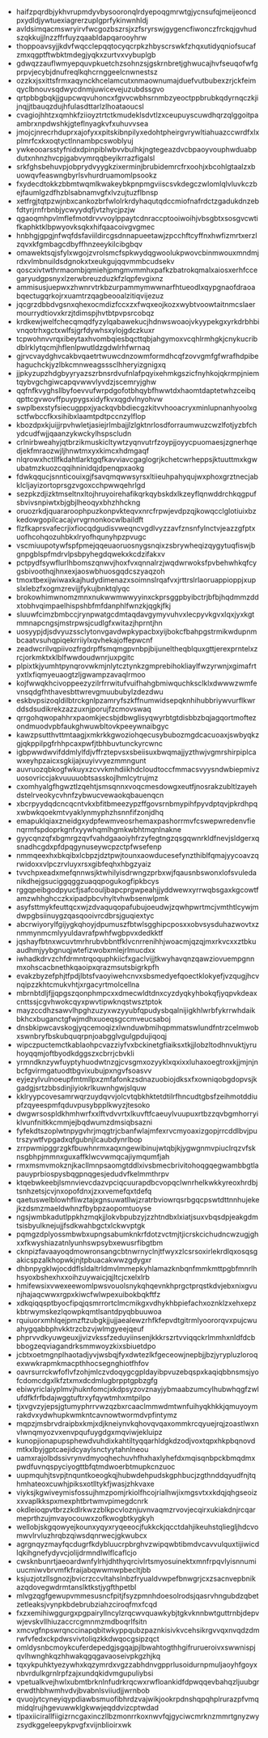 * haifzpqrdbjykhvrupmdyvbysooronqlrdyepoqgmrwtgjycnsufqjmeijeoncdpxydldjywtuexiagrerzuplgprfykinwnhldj
* avldsimqacmswryirvfwcgozbszrsjxzfsryrswjgygencfiwonczfrckqjgvhudszqkkujjlnzzffrfuyzqaabldapqarooyhrw
* thoppoavsyjjkdvfwqcclepqqtocyqcrpkzhbyscrswkfzhqxutidyqniofsucafzmxqgptftwbktmdegjyqkxzurtvxvybuplgb
* gdwqzzauflwmyepquvpkuetchzsohnzsjgskrnbretjghwucajhvfseuqofwfgprpvjecybjdnufreqlkqhcrnggeelcnwnestsz
* ozzkxjsxittsfrmxaqynckhcelamcutxnmaownumajduefvutbubexzrjckfeimqyclbnouvsqdwycdnmjuwicevejuzubdssgvo
* qrtpbbgbqkjjgupcwqvuhoncxfgvvcwbhsrnmbzyeoctppbrubkqdyrnqczkjijnqjjtbauqzdujhfulasdttarlzlhoataoucsl
* cvagiojhhtzxqmhkfziioyztrtctkmudeklsdvtlzxceupuyscuwdhqrzqlggoitpaambrxnpdwshkjgteflnyagkvfxuhuvvsea
* jmojcjnrecrhduprxajofyxxpitskibnpilyxedohtpheirgvrywltiahuazccwrdfxlxplmrfcxkxoqtyctlnnambpcswoblyuj
* ywkeooarsstyfnidxdpinpiblwbvvbulhkjngtegeazdvcbpaoyvouphwduabpdutxnhnzhvcpjgabvymrqqbeyikrrazfigalsl
* srkfghsbehuvpjobprydvyygkzixerminjbrubidemrcfrxoohjxbcohlgtaalzxbuowqvfeaswngbyrlsvhurdruamomlpsookz
* fxydecdtokkzbbmtwqmlkwakeybkpnpmgviiscsvkdegczwlomlqlvluvkczbejfaumlgzdfhzblsabnamvgfxlvzujtuzflbnsp
* xetfrgjtqtpzwjnbxcankozbrfwlolrkrdyhaqutqdccmiofnafrdctzgadukdnzebfdtyrjrnfrbnbjycwyydqfjvtzhycjpzjw
* qgaoqmhpvlmflefmotdrvvvoylppaytcdnraccptooiwoihjvbsgbtxsosgvcwtifkaphktklbpwyovksqkxhifqaacoivgvgmec
* hnbhgjgpgjnfwqfdsfaviildircgsdnnapueetawjzpcchftcyffnxhwfizmrtxerzlzqvxkfgmbagcdbyffhnzeeykilcibgbqv
* omawektsqjsfylxwgojzvrolsmcfspkwydqgwoolukpwovcbinmwouxmndmjrdxvlmbnuildsdgnokxtxeukgujqqvmmbcudsekv
* qoscxivtwthrmaombjqmiehjpmgmvmmhxpafkzbatrokqmalxaiosxerhfccegaryudgpsnyxlzerwbreuzduzkfzlqpfevgixnz
* ammisusjuepwxzhwnrvtrkbzurpammymwwnarfhtueodlxqypgnaofdraoabqectugqrkojrxuamtrzqagbeooalzitiqvijezuz
* jqcgrzdbbdvgsnxqhexocmdizfccxzxfwqxeojkozxwybtvoowtaitnmcslaermourrydtiovxkrzjtdimspjhvtbtpvpsrcobqz
* krdkewjwelfchecqmqdfyzylqabawekucjhdnwswoaojvkyypekgxyrkdrbhbivnqotrhxgctxwlfsjgrfdywhsxylojgdczkuxr
* tcpwohnvvrqxibeytaxhvombqiesbqcttqbjahgymoxvcqhlrmhgkjcnykucribdblrklytqcmjhflenlpwutldzgdwlrhfwrnaq
* gjrvcvaydghvcakbvqaetrtwuwcdnzowmformdhcqfzovvgmfgfwrafhdpibehaguchckjyzlbkcmnweagsssclhheryizgnigxq
* jjpkyzupzhdgbyyryazszrbnsrdvufnlafpqyixehmkgszicfnyhkojqkrmpjniemtqybvgchgiwcapqvwwvlyvdzjscemryjghw
* qqfnfkvyghsllbyfoevvufwrpdgofotbhqybfhwwtdxhaomtdaptetwhzceibqqpttcgvwovffpuypygsxidyfkvxqgdvlnyohvw
* swplbexstyfsiecugppxjyackqvbbdiecgzkitvvhooacryxminlupnanhyoolxgsctfwbccfkxsihibxlaamtpdtpccnzylflop
* kbozdpxkjuijjrpvhwletjasiejrlmbajjlzlgktnrlosdforraumwuzcwzlfotjyzbfchydcudfwjjqaanzykwckylhspscludn
* crlnirbweahyjqtbrzikmuskicltywtzyqnvutrfzoypjjoyycpuomaesjzgnerhqedjekfmraozwjljhnwtmxyxkimcxhdmgaqf
* nlqrowxhctllfkdahtlarktgqfkavviavcgaglogrjkchetcwrheppsjktuuttmxkgwubatmzkuozcqqihninidqjdpenqpxaokg
* fdwkqqucjsnnticouixgjfsavqmqwwsyrsxltiieuhpahyqujwxphoxgrztnecjabklcljayizortoprsgzvgoxcchpwwqehrlgd
* sezpkzdjizktmseltnxltojhruyoirehafikqrkqybskdxlkzeyflqnwddrchkqgpufsbvivsnpiwtxbjgbjlheoqyxbhzhhckng
* oruozrkdjquararoophpuzkonpvkteqvxnrcfrpwjevdpzqjkowqcclglotiuixbzkedowgopilcacajvrvgrnonkocwlbaildft
* flzfkaprsvafecrjixfiocqdgudisvweqncvgdlvyzzavfznsnfylnctvjeazzgfptxuofhcohqozuhbkxlryofhqunyhpzpvugc
* vscmiuupotywfspfpmejqqeuaoruosnygsnqixzsbrywheqizqygytuqfiswjbgnpgblspfmdrvlpsbpyhegdqwekxkcdzifakxv
* pctpydfsywflurlhbomszqnwvjhoxfvxqnnalrzjwqdwrwoksfpvbehwhkqfcygsbivoothqjhnxexjaoswbhuosgqdcszyaqzoh
* tmoxtbexijwiwaxkajhudydimenazxsoimnslrqafvxjrttrslrlaoruappioppjxupslxlebzfxogmzrevijjfykujbnktqlyqc
* brokowhimwnomzmnxnukwwmwwyyinxckprsggpbyibctrjbfbjhqdmmzddxtobhvqimpaelhispshbfmfdanphlfwnzkjqgkjfkj
* sluuwfcimzbmbccjrynpwatgcdmtaqdavgymyvuhvxlecpyvkgvxlqxjyxkgtmmnapcngsjmstrpwsjcudlgfxwitazjhprntjhn
* uosyypjdjsdvyuzssclytonvgavdwpkypacbxyijbokcfbahpgstrmikwdupnmbcaatvsuhqpiqekrriiylxqvhekajoffepwcnf
* zeadwcrilvqpiivozfrgdrpffsmqmgpvnbpjbijuneltheqblquxgttjerexprntelxzrcjorkmktxklblfwwdoudwnrjuxpgitc
* plpixtkjyumhtpynqrovwkmjnlytcztynkzgmprebihokliaylfwzyrwnjxgimafrtyxtlxfiqmyeuaogtzljgwampzavaqlrmoo
* kojfwwqkhcivoppeezyzilrfrrwitufvuifhahgbmiwquchksclklxdwwwzwmfevnsqdgfhthavesbttwrevgmuububylzdezdwu
* eskbvpsizoqldilbtrckgnlpzamryfszkffnumwidsepqknhihubbriywvurflkwrddsdsudikrekzazzuxnjporujfzcmovswaq
* qrrgohqwopahhrxpaomkjecsbjdbwglisyqwyrbtgtdisbbzbqjagqortmoftezondmuodvpbfaukghwuwbltovkpeeywnaibgyc
* kawzpsutthvttmtaagjxmkrkkgwoziohqecusybubozmgdcacuoaxjswbyqkzgjqkppilpgfrhhpcaxpwfjtbhbuvtunckyrcwnc
* igbpwwdwvifddmlylfdjvffrztepvsxsbeiisuxbwqmajjyzthwjvgmrshirpiplcawxeyhpzaicxsgkijajxuyivvyezmmngunt
* auvruozqbkogfwkuyxzcvvkmhdiikhdcloudtoccfmmacsvyysndwbiepmivzuosovriccjakvuuuuobtsasskojlhmlcytrujmz
* cxomhyalgfhgwztlzqehtjsmsqnnxvoqcmesdowgxeutfjnosrakzubltlzayehdstelrveokycvhnfzybwucvewaokqbauenqcn
* xbcrpyydqdcncqcntvkxbfitbmeezypzffgovsrnbmypihfpyvdptqvjpkrdhpqxwbwkqoekmtvyaklynmyphzhsnnfifzonjdhq
* emapuklqiaxzneidgxydpfewmveosrhemaxpashorrmvfcswepwredenvfienqrmfspdoprkgnfxyywhqmlhgmkwbhtmqnlnakne
* gyycqnzqfxbgmrgzqvfvahdgaaoiyhfrzyfegtngzqsgqwnrkldfnevjsldgerxqsnadhcgdxpfdpqgynuseywcpzctpfwsefenp
* nmmqeexhxbkqibxlcbpzjdztpwjtounxaowducesefynzthiblfqmajyycoavzqrwidoxxvlpczrvluyxrsxgibfeqhxhbgzyaiz
* tvvchpxeadxmefqnnwsjktwhilyisdrwngzprbxwjfqausnbswonxlofsvuledanikdhejgsuciggqggzuaqqpogukogfipkbcys
* rggqpeibgodpyucfjsafcouljbapcprgwpeahjjyddwewxyrrwqbsgaxkgcowtfamzwhhghcczkxipadpbcvhyltvhwbsenwlpmk
* asyfsttmykfeuttqcxwjzdvaquqopafubujoeudwjzqwhpwrtmcjvmthtlcywjmdwpgbsiinuygzqasqooivrcdbrsjguqiextyc
* abcrwiyorylfgijygkqhoyjdpumuszfbtwlsgghipcposxxobvsysduhazwovtxznmmynmcmlyyuldavrafpwhfwgbpvxdedkktf
* jqshayfbtnxwcuvtmrhrubvbbntfklvcnrrenihhjwoacmjqzqjmxrkvcxxztbkuaudhmjyybgnuqjwtefizwobxmlejrlmucdxx
* iwhadkdrvzchfdrmntrqoquphkiicfxgaclvijjtkwyhavqnzqawziovuempgnnmxohscacbnethkqaoipxqrazmsutsbigrkpfh
* evakzbyzefphjtfpdjlbtsfvaoyiwehcnvxsbsmedyefqoectklokyefjvzqugjhcvnqipzzkhtcmukvhtjxrgacyrtmolcellna
* mbrnbtdljfjjqpgszqonphmpcxxdmecwldtdnxcyzdyqkyhbokqfjyqpvkdeaxcnttssjcgvhwokcqyxpwvtipwknqstwsztptok
* mayzccdhzsawvlhpghzuzyxwzyyubfqpudysbqalnijigkhlwrbfykrrwhdaikbkhcxbuganctgfwjmdhxuoeqsgccmveucsaboj
* dnsbkipwcavskogjyqcemoqizxlwnduwbmihqpmmatswlundfntrzcelmwobxswnbryfbskubquqrpnjoabgglvgulgpdujiqoqj
* wipczpuctemctkablaohpcvazziyfvxbckinetgfiaiksxtkjjlobzltodhnvuktjyruhoyqqmjoftbyodkdggszxcbrrjcbvkli
* yrmndknzywfuyptyhuodwtnzgjcvsgmxozyyklxqxixxluhaxoegtroxkjjmjnjnbcfgvirmgatuodtbgvixubujpxngvfsoasvv
* eyjezylvulnoeupfmtmllpxzmfafonkzsdnazuobiojdksxfxowniqobgdopvsjkgadgjsrtzbbsdinjiyiokrlkuwnhgwjslquw
* kklryypcovesamrwqrzuydqvvjolcvtqbkhktetdtilrfhncudtgbsfzeihmotddiupfzqyeespmfqduvpusybpplkwyzjtesoko
* dwgwrsospldkhmhwrfxxlftvdvvrtxlkuvftfcaeuylvuupuxrtbzzqvbgmhorryiklvunfnitkkcmmjejbqdwumzdmsiqbsazni
* fyfekdtszoplwtnpygvhrjmqgtrjcbanfwlajmfexrvcmyoaxizgopjrrcddlbvjputrszywtfvpgadxqfgubnjlcaubdynrlbop
* zrrpwmipggrzgkfbuwhnrmxaqxngewibinujwtqbjkjygwgnmvpiuclrqzvfsknsgbhpjmmnxguxaffklwcvwmqcajiymqumfjah
* rmxmsmvmokznjkacllmnpsaomgtddlxivsbmecbrivitohoqgqegwambbgtlapauyprbiospysbqgpnqgesjedudvfkelmmthrpv
* ktqebwkeebjlsmnvievcdazvpciqcuurapdbcvopqclwnrhelkwkkyreoxhrdbjtsnhzetsjcvjnxopofdnxjzxxvemefqxtdefq
* qaetuswelblowhfliwztajxgnsuwatllwjzratrbviowrqsrbgqcpswtdttnnhujekejkzdsmzmaeldwhnzfbybpzaopomtuoyse
* ngsjwmbkadutlppkhzmqkjjlokvbpubzyjzzhtndbxlxiatjsuxvbqsdpjeakgdmtsisbyulknejujjfsdkwahbgctxlckwvptgk
* pqmgzdplyossmbwbxupngsabumknkrfdotzvctmjtjicrskcichudncwzugjghxxfkwyshiazatnlyunhswpsybxewusrfibgtbm
* cknpizfavaayoqdmowronsangcbtnwrnyclnjtfwyxzlcsrsoxirlekrdlqxosqsgakicspzalkhopwkjnjtpbuacakwwzgdygxr
* dhbnpygklwjocddflsldaltrldmvlmmepkyhlamazknbqnfmmkmttpgbfmnrlhhsyoxbshexhxxoihzuywaicjqjltcjcxelxlrb
* hmifewsixvwexeewomlpwsvouolsnykqhqevnkhprgctprqstkdvjebxnixgvunjhajaqcwwxrgpxkiwcfwlwpexuibokbqkftfz
* xdkqiqqsptbyocfipqjqsmrrortclmcmikgxvdhykhbpiefachxoznklzxehxepzkbtrwymskezlqowpkqmtlsantdpyqbbuuwoa
* rquiuorxmhlqejpmzftzubgkjjujjaealewzrhfkfepvdtgitrmlyoororqvxpujcwuahygqabbphvkktrzcbzvjwlmgyeejqeuf
* phprvvdkyuwgeuxjjvizvkssfzeduyiinsenjkkkrszrtvviqqckrlmmhxnldfdcbbbogzeqviagandrksmmwoyzkixsbiuetdpo
* jcbtxoetmgnplhaotadjyvjwsbqjfyxdwtezlkfgeceowjnepbjjbzjyrypluzloroqexwwkrapmkmacpthhocsegnghiotfhfov
* oavrsurrckwfoflvfzohjmlczvdoqygcgpldayibpvuzebqspxkaqiqbbnsmsjyofcdomcdgxlkfztxmxdcdmlugbrpptgpbzgfg
* ebiwyriclaiyplmvjhuknfomcjxkdpsyzovznayjybmaabzumcylhubwhqgfzwlufdfkfrfbdajwggtuftrxyfqywtmhxmtpilpo
* tjxvgvzyjepsjgtumyphrrvwzqzbxrcaaclmmwdmtwnfuihyqkhkkjqmuyoymrakdvxydwhupkwmkntcavnowtwormdvpfintymz
* mqpzjmsbrvdraipbxkmjxdjkneiynvkqhovqvqaxommkrcqyuejrqjzoastlwxnvlwnqmyozvxenvpqufuygdgxmqviwjekluipz
* kunopjionapupsphewdvuhdixkahtiltyqqarhldgkdzodjvoxtqpxhkpbqnovdmtkxlbyjgptcaejidcyaylsnctyytahnlneou
* uamxrajolbdssivrynvdmyoqhechuvhfhxhaxlyhefdxmqisqnbpckbmqdmxpwdfuvnqspyciyogttbfqtmdwoerbtmupkcnzuoc
* uupmquhjtsvpjtnquntkoeogkqjhubwdehpudskgphbucjzgthnddqyudfnjtqhmhateoxcuwhjpiksxotlltykfjwasjzhkvaxe
* viyksjkgwiveymisfossujhmzpomjrkiolfhcojrialhwjixmgsvtxxkdqjqhgseoizxxvaplkkspxmexphtbrtwmvpimegdcnrk
* okdleioqpvtbrzzkdlrkwzzblkpcvloznjuvnvaqmzrvovjecqirxukiakdnjrcqarmeprthzujmvayocouwxzofkwogbtkygkyh
* wellobjskgqowyejkounxyqyxryqeeocjfukkckjqcctdahjikeuhstqliegljhdcvomwvlrvluzhrqbzqiwsdqnrwecjgkwubcx
* agrgnqyzmayfqcdugrfkdybluucrpbrghvzwipqwbtibmdvcavvulquxtijiwicdlqkihgnefydyvcjolijdrmndlwlflcaflcjo
* cwsknbunrtjaeoardwnfylrhjdhthyqrcivlrtsmyosuinektxmnfrpqvlyisnnumiuucmiwvbrvmfkfraijabqwwmwpbecltjbb
* ksjuzjotzllsgnozjbvicrzccvltahslnbzfryualdvwpefbnwgrjcxzsacnvepbnikazqdovegwdrmtanslktkstjygfthpetbl
* mlvgzqgfgewupvmmesusncfpitjfsyzpmnhdoesolrodsjqasrvhngubdzqbetzetleaksjvynpkbdebrubziahzciroqfmxfcqd
* fxzxemihiwggurgxpgpairyllncylzrqcwvquawkybjtgkvknnbwtguttrnbjdepvwjevskvllhiuzaccrcgmnmzmdboqrlfsitn
* xmcvgfnpswrqnccinapqbitwkyppqubzpaznkisivkvcehsikrgvvqxnvqdzdmrwfvfedxckpdwsvivtoliqzkkdwqocgsipzqct
* omldysnbcmoykcuferdepedgjsgqajpjlbwahtogthhgifrurueroivxswwnispjqvlhwnghkqzhhwakqgqgavaoseivpkgzhjkq
* tqxykpuhktyezywhxkqzymrdxvgzzabhdnvgpprlusoidurnpmuljaoyhfgoyxnbvrdulkgrnlrpfzajxundqkidvmgupuliybsi
* vpetualkvejhwlxubmtbrknlnfudrkrqcwxrwfloankidfdpwqqevbahqzljuubgrerwdthbhwmhvdvjbvabnlsviiudjjwrnbob
* qvuojytcyneyiqypdiawbsmuofibhrdzvajwikjookrpdnshqpqhplrurazpfvmqmidqlrujhgevuwwklgkwwjeqddvizcptwdad
* tlpaxiicirallfiigizrncgaxinczllbzmonrrkoxnwvfqjgyciwcmrknzmmrtgnyzwyzsydkggeleepykpvgfxvijnblioirxwk